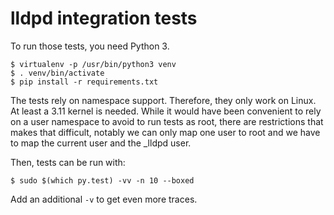 lldpd integration tests
=======================

To run those tests, you need Python 3.

    $ virtualenv -p /usr/bin/python3 venv
    $ . venv/bin/activate
    $ pip install -r requirements.txt

The tests rely on namespace support. Therefore, they only work on
Linux. At least a 3.11 kernel is needed. While it would have been
convenient to rely on a user namespace to avoid to run tests as root,
there are restrictions that makes that difficult, notably we can only
map one user to root and we have to map the current user and the
_lldpd user.

Then, tests can be run with:

    $ sudo $(which py.test) -vv -n 10 --boxed

Add an additional `-v` to get even more traces.
